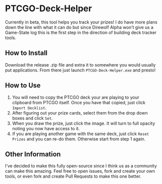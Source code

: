 # PTCGO-Deck-Helper
Currently in beta, this tool helps you track your prizes! I do have more plans down the line with what it can do but since Direwolf Alpha won't give us a Game-State log this is the first step in the direction of building deck tracker tools.

## How to Install
Download the release .zip file and extra it to somewhere you would usually put applications. From there just launch `PTCGO-Deck-Helper.exe` and presto!

## How to Use
1. You will need to copy the PTCGO deck your are playing to your clipboard from PTCGO itself. Once you have that copied, just click `Import Decklist`.
1. After figuring out your prize cards, select them from the drop down boxes and click `Set`. 
1. When you draw the prize, just click the image. It will turn to full opacity noting you now have access to it.
1. If you are playing another game with the same deck, just click `Reset Prizes` and you can re-do them. Otherwise start from step 1 again.

## Other Information
I've decided to make this fully open-source since I think us as a community can make this amazing. Feel free to open issues, fork and create your own tools, or even fork and create Pull Requests to make this one better. 
